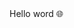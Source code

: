 
<!DOCTYPE html>
<html lang="en">
	<head>
		<meta charset="UTF-8">
		<meta name="viewport" content="width=device-width, initial-scale=1">
		<link rel="stylesheet" href="style.css">
	</head>
	<body>
		Hello word 🌐​
	</body>
</html>

